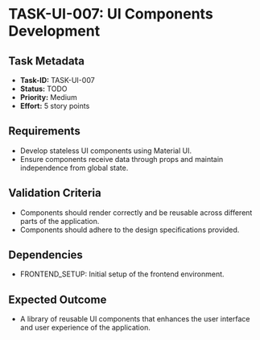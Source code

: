 # TASK-UI-007: UI Components Development

## Task Metadata

- **Task-ID:** TASK-UI-007
- **Status:** TODO
- **Priority:** Medium
- **Effort:** 5 story points

## Requirements

- Develop stateless UI components using Material UI.
- Ensure components receive data through props and maintain independence from global state.

## Validation Criteria

- Components should render correctly and be reusable across different parts of the application.
- Components should adhere to the design specifications provided.

## Dependencies

- FRONTEND_SETUP: Initial setup of the frontend environment.

## Expected Outcome

- A library of reusable UI components that enhances the user interface and user experience of the application.
